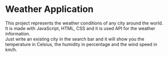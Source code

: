 # Weather Application
This project represents the weather conditions of any city around the world.<br>
It is made with JavaScript, HTML, CSS and it is used API for the weather information.<br>
Just write an existing city in the search bar and it will show you the temperature in Celsius, the humidity in percentage and the wind speed in km/h.
